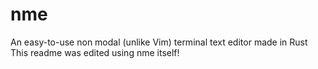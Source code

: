 
# nme

An easy-to-use non modal (unlike Vim) terminal text editor made in Rust  
This readme was edited using nme itself!
